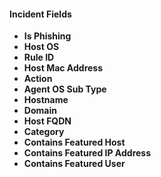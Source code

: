 
#### Incident Fields
- **Is Phishing**
- **Host OS**
- **Rule ID**
- **Host Mac Address**
- **Action**
- **Agent OS Sub Type**
- **Hostname**
- **Domain**
- **Host FQDN**
- **Category**
- **Contains Featured Host**
- **Contains Featured IP Address**
- **Contains Featured User**

